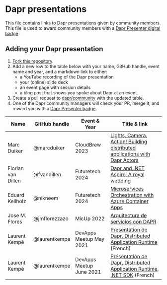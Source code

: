 # Dapr presentations

This file contains links to Dapr presentations given by community members. This file is used to award community members with a [Dapr Presenter digital badge](https://www.holopin.io/sticker/clt3egohs11570gjnanpizv28).

## Adding your Dapr presentation

1. [Fork this repository](https://github.com/dapr/community/fork).
2. Add a new row to the table below with your name, GitHub handle, event name and year, and a markdown link to either:
   - a YouTube recording of the Dapr presentation
   - your (online) slide deck
   - an event page with session details
   - a blog post that shows you spoke about Dapr at an event.
3. Create a pull request to [dapr/community](https://github.com/dapr/community) with the updated table.
4. One of the Dapr community managers will check your PR, merge it, and reward you with a [Dapr Presenter badge](https://www.holopin.io/sticker/clt3egohs11570gjnanpizv28).

| Name               | GitHub handle | Event & Year             | Title & link                                                                                                                                                            |
|--------------------|---------------|--------------------------|-------------------------------------------------------------------------------------------------------------------------------------------------------------------------|
| Marc Duiker        | @marcduiker   | CloudBrew 2023           | [Lights, Camera, Action! Building distributed applications with Dapr Actors](https://marcduiker.dev/articles/speaking-at-cloudbrew-2023)                                |
| Florian van Dillen | @fvandillen   | Futuretech 2024          | [Dapr and .NET Aspire: A royal wedding](https://fvandillen.github.io/posts/speaking-at-futuretech-2024/)                                                                |
| Eduard Keilholz    | @nikneem      | Futuretech 2024          | [Microservices Orchestration with Azure Container Apps](https://sessionize.com/s/eduard/microservices-orchestration-with-azure-container-a/87011)                       |
| Jose M. Flores     | @jmflorezzazo | MicUp 2022               | [Arquitectura de servicios con DAPR](https://jmfloreszazo.com/arquitectura-de-servicios-con-dapr/)                                                                      |
| Laurent Kempé      | @laurentkempe | DevApps Meetup May 2021  | [Présentation de Dapr, Distributed Application Runtime](https://youtu.be/Xz91tq6NI2g?t=890) (French)                                                                    |
| Laurent Kempé      | @laurentkempe | DevApps Meetup June 2021 | [Présentation de Dapr, Distributed Application Runtime, .NET SDK](https://www.youtube.com/watch?v=XtASb2tmo5c&t=119s&ab_channel=DevApps) (French)                       |
